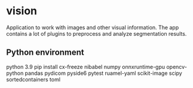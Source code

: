 # vision
Application to work with images and other visual information.
The app contains a lot of plugins to preprocess and analyze segmentation results.

## Python environment
python 3.9
pip install cx-freeze nibabel numpy onnxruntime-gpu opencv-python pandas pydicom pyside6 pytest ruamel-yaml scikit-image scipy sortedcontainers toml
